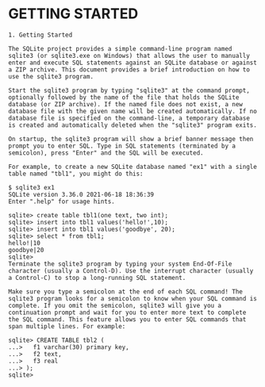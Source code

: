 
# GETTING STARTED

    1. Getting Started

    The SQLite project provides a simple command-line program named sqlite3 (or sqlite3.exe on Windows) that allows the user to manually enter and execute SQL statements against an SQLite database or against a ZIP archive. This document provides a brief introduction on how to use the sqlite3 program.

    Start the sqlite3 program by typing "sqlite3" at the command prompt, optionally followed by the name of the file that holds the SQLite database (or ZIP archive). If the named file does not exist, a new database file with the given name will be created automatically. If no database file is specified on the command-line, a temporary database is created and automatically deleted when the "sqlite3" program exits.

    On startup, the sqlite3 program will show a brief banner message then prompt you to enter SQL. Type in SQL statements (terminated by a semicolon), press "Enter" and the SQL will be executed.

    For example, to create a new SQLite database named "ex1" with a single table named "tbl1", you might do this:

    $ sqlite3 ex1
    SQLite version 3.36.0 2021-06-18 18:36:39
    Enter ".help" for usage hints.
    
    sqlite> create table tbl1(one text, two int);
    sqlite> insert into tbl1 values('hello!',10);
    sqlite> insert into tbl1 values('goodbye', 20);
    sqlite> select * from tbl1;
    hello!|10
    goodbye|20
    sqlite>
    Terminate the sqlite3 program by typing your system End-Of-File character (usually a Control-D). Use the interrupt character (usually a Control-C) to stop a long-running SQL statement.

    Make sure you type a semicolon at the end of each SQL command! The sqlite3 program looks for a semicolon to know when your SQL command is complete. If you omit the semicolon, sqlite3 will give you a continuation prompt and wait for you to enter more text to complete the SQL command. This feature allows you to enter SQL commands that span multiple lines. For example:

    sqlite> CREATE TABLE tbl2 (
    ...>   f1 varchar(30) primary key,
    ...>   f2 text,
    ...>   f3 real
    ...> );
    sqlite>